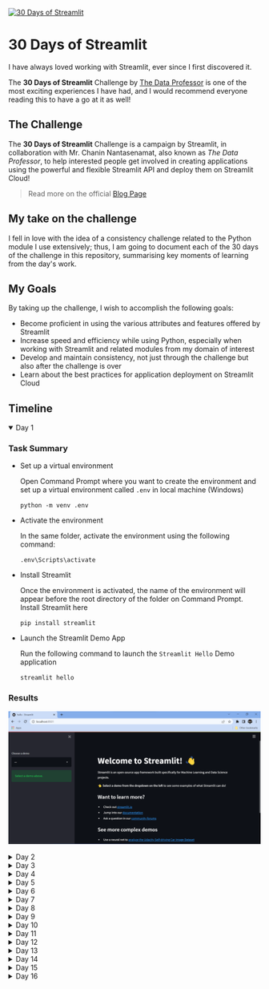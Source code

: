 [![30 Days of Streamlit](https://static.streamlit.io/badges/streamlit_badge_black_white.svg)](https://share.streamlit.io/emperorarthurix/30daysofstreamlit/main)

# 30 Days of Streamlit

I have always loved working with Streamlit, ever since I first discovered it.

The **30 Days of Streamlit** Challenge by [The Data Professor](https://youtube.com/dataprofessor) is one of the most exciting experiences I have had, and I would recommend everyone reading this to have a go at it as well!


## The Challenge

The **30 Days of Streamlit** Challenge is a campaign by Streamlit, in collaboration with Mr. Chanin Nantasenamat, also known as *The Data Professor*, to help interested people get involved in creating applications using the powerful and flexible Streamlit API and deploy them on Streamlit Cloud!

> Read more on the official [Blog Page](https://blog.streamlit.io/30-days-of-streamlit/)


## My take on the challenge

I fell in love with the idea of a consistency challenge related to the Python module I use extensively; thus, I am going to document each of the 30 days of the challenge in this repository, summarising key moments of learning from the day's work.


## My Goals

By taking up the challenge, I wish to accomplish the following goals:

- Become proficient in using the various attributes and features offered by Streamlit
- Increase speed and efficiency while using Python, especially when working with Streamlit and related modules from my domain of interest
- Develop and maintain consistency, not just through the challenge but also after the challenge is over
- Learn about the best practices for application deployment on Streamlit Cloud


## Timeline

<details open>
<summary>Day 1</summary>

### Task Summary

- Set up a virtual environment
    
    Open Command Prompt where you want to create the environment and set up a virtual environment called `.env` in local machine (Windows)
    ```
    python -m venv .env
    ```
- Activate the environment
    
    In the same folder, activate the environment using the following command:
    ```
    .env\Scripts\activate
    ```
- Install Streamlit
    
    Once the environment is activated, the name of the environment will appear before the root directory of the folder on Command Prompt. Install Streamlit here
    ```
    pip install streamlit
    ```
- Launch the Streamlit Demo App

    Run the following command to launch the `Streamlit Hello` Demo application
    ```
    streamlit hello
    ```

### Results

![Day 1](./images/Day1.png)

</details>

<details>
<summary>Day 2</summary>

### Task Summary

- Create a Python File

    Using the file name `streamlit_app.py` enables deployment directly under the GitHub repository name instead of the specific file name

- Write some code

    Import Streamlit and write some code for your streamlit application!

    ```
    import streamlit as st

    st.title('30 Days of Streamlit')
    st.header('Welcome to my application!')
    ```

- Launch the app from your terminal

    Using the command line interface, run the streamlit application on localhost

    If you have a virtual environment, activate it from the command line (Windows)
    ```
    .env\Scripts\activate
    ```
    Launch the application from the command line
    ```
    streamlit run streamlit_app.py
    ```

### Results

![Day 2](./images/Day2.png)

![Day 2](./images/Day2_2.png)

</details>

<details>
<summary>Day 3</summary>

### Task Summary

- Using Buttons in Streamlit

    We can add buttons to our application using the `st.button` widget
    ```
    import streamlit as st
    
    st.title("30 Days of Streamlit")
    
    st.button("I am a button")
    ```

- Add button-dependant code to the application

    We can program certain events to occur once a button is clicked and when it is not clicked

    ```
    import streamlit as st

    st.title('30 Days of Streamlit')
    st.header('Welcome to my application!')

    if st.button("Click Me"):
        st.write("This is a message from the button!")
    
    bt1 = st.button("Button 2")
    if bt1:
        st.write("You clicked button 2")
    else:
        st.write("You have not clicked button 2")
    ```

- Launch the app from your terminal

    Using the command line interface, run the streamlit application on localhost

    If you have a virtual environment, activate it from the command line (Windows)
    ```
    .env\Scripts\activate
    ```
    Launch the application from the command line
    ```
    streamlit run streamlit_app.py
    ```

### Results

![Day 3](./images/Day3.png)

![Day 3](./images/Day3_2.png)

</details>

<details>
<summary>Day 4</summary>

### Task Summary

- Set up a new environment for a Streamlit app
    
    > Read [here](#task-summary) for details

- Get data from Kaggle Dataset

    > Dataset available [here](https://www.kaggle.com/datasets/kenjee/ken-jee-youtube-data)

- Perform Exploratory Data Analysis

    > Explained by Ken Jee [here](https://www.youtube.com/watch?v=Yk-unX4KnV4)

- Store the app and related data in a GitHub repository

    Upload the project to GitHub in a repository and define a README file explaining its details!

- Deploy the application on Streamlit Cloud from the GitHub Repository

    Launch the app using localhost, then select 'Deploy on Streamlit Cloud' from the navigation menu on the top right. Follow the instructions and set up the project accordingly for deployment.

- Update README file with link to Application

    Once deployed, copy the application URL and link to it in the README using [this](https://static.streamlit.io/badges/streamlit_badge_black_white.svg) Streamlit Badge!


### Results

![Day 4](./images/Day4.png)

<!-- ![Day 4](./images/Day3_2.png) -->

</details>

<details>
<summary>Day 5</summary>

### Task Summary

- Write Text in Streamlit

    We can add text to our application using the `st.write` function
    ```
    import streamlit as st
    
    st.title("30 Days of Streamlit")
    
    st.write("This is written using `st.write`")
    ```

- Versatility of `st.write`

    The write function can be used to display not just text, but also:

    - Markdown strings, like `st.markdown()`
    - Python dictionaries, lists, tuples
    - Pandas DataFrame, as a table
    - Plots/graphs/figures from `matplotlib`, `plotly`, `altair`, `graphviz`, `bokeh`
    
    And the list goes on!

    ```
    import streamlit as st
    import pandas as pd

    st.title('30 Days of Streamlit')
    st.header('Welcome to my application!')

    st.write("Hello world!")

    st.write(2*3.14)

    st.write(
        "#### This is a subheading\n",
        "\nThis line follows the subheading\n",
        "\nThese three lines are written in Markdown, using the same function!")

    st.write(pd.DataFrame([[j*i for j in range(5)] for i in range(5)]))
    ```

- Launch the app from your terminal

    Once the app is ready, open the command line interface and run the streamlit application on localhost

    If you have a virtual environment, activate it from the command line (Windows)
    ```
    .env\Scripts\activate
    ```
    Launch the application from the command line
    ```
    streamlit run streamlit_app.py
    ```

### Results

![Day 5](./images/Day5.png)

</details>

<details>
<summary>Day 6</summary>

### Task Summary

- Sign Up/ Login to GitHub

    Proceed to [GitHub](https://www.github.com) and enter your credentials to access your profile. Here, the Streamlit App shall be uploaded in a repository

- Create a Repository for the application
    
    Choose an appropriate name, relevant to your application, and create a repository in which the code and dependencies of the application may be stored
    
    This may be done by the Command Line Interface provided by GitHub, or by using GUI on the website

- Upload files to the repository

    You can open the repository on the GitHub web page, then drag and drop the files relevant to the project there

    OR

    Use GitHub from the command line to connect a local project repository to the remote repository on GitHub, then push code onto it


### Results

![Day 6](./images/Day6.png)

</details>

<details>
<summary>Day 7</summary>

### Task Summary

- Make sure the application on GitHub is stable

    Before deploying the application on the cloud, we must make sure that the app runs stably and can sustain itself online

- Launch the application through the terminal

    If you have a virtual environment, activate it from the command line (Windows)
    ```
    .env\Scripts\activate
    ```
    Launch the application from the command line
    ```
    streamlit run streamlit_app.py
    ```

- Login/Sign Up for Streamlit Cloud

    On being taken to the Streamlit Cloud deployment page, enter your credentials to gain access to the deployment menu

- Deploy a new application from an existing repository

    From the dropdown menu, choose `from an existing repository` to link your application to the GitHub repository in which your streamlit application is uploaded! Make sure to check advanced settings and change the Python Version to the one you used during development!


### Results


#### Deployment Menu

![Day 7](./images/Day7.png)

#### Making sure GitHub is up-to-date and stable

![Day 7](./images/Day7_2.png)

#### Log in to Streamlit Cloud

![Day 7](./images/Day7_3.png)

#### Deploy from existing repository

![Day 7](./images/Day7_4.png)

#### Link repository to cloud

![Day 7](./images/Day7_5.png)

#### Choose Python version

![Day 7](./images/Day7_6.png)

#### Wait till build completes, then share your app!

![Day 7](./images/Day7_7.png)

![Day 7](./images/Day7_8.png)

</details>

<details>
<summary>Day 8</summary>

### Task Summary

- Use `st.slider` to get numeric or range input from user

    The `st.slider` widget allows for user input as a number, or a range, without the user having to type anything; instead, by dragging a slider.
    ```
    import streamlit as st
    
    st.title("30 Days of Streamlit")

    sal = st.slider("Enter Salary:", min_value=1000, max_value=10000)

    st.write("Your tax at 5% is: " + str(round(sal*0.05, 2)))
    ```

- We can even use the slider to take in a range

    By passing the `value` argument as a tuple or list, we can modify the slider to accept a range with default selected upper and lower limits specified in `value`
    ```
    import streamlit as st
    from datetime import time

    appointment = st.slider(
        "Schedule your appointment:",
        value=(time(11, 30), time(12, 45))
        )
    st.write("You're scheduled for:", appointment[0] - appointment[1])
    ```

- Launch the app from your terminal

    Once the app is ready, open the command line interface and run the streamlit application on localhost

    If you have a virtual environment, activate it from the command line (Windows)
    ```
    .env\Scripts\activate
    ```
    Launch the application from the command line
    ```
    streamlit run streamlit_app.py
    ```


### Results

![Day 8](./images/Day8.png)

![Day 8](./images/Day8_2.png)

</details>

<details>
<summary>Day 9</summary>

### Task Summary

- Use `st.line_chart` to display a range using a line plot

    The `st.line_chart` widget is a simplified version of `st.altair_chart`, made for ease of use
    ```
    import streamlit as st
    
    st.title("30 Days of Streamlit")

    st.line_chart(data=range(100))
    ```

- We can use the slider to take in a range, then define a plot using those values

    By passing the `value` argument as a tuple or list, we can modify the slider to accept a range with default selected upper and lower limits specified in `value`
    ```
    import streamlit as st
    import numpy as np

    rng = st.slider("Choose a range",0, 100, value=(25, 75))
    arr = np.random.randint(low=rng[0], high=rng[1], size=100)

    st.line_chart(data=arr)
    ```

- Launch the app from your terminal

    Once the app is ready, open the command line interface and run the streamlit application on localhost

    If you have a virtual environment, activate it from the command line (Windows)
    ```
    .env\Scripts\activate
    ```
    Launch the application from the command line
    ```
    streamlit run streamlit_app.py
    ```


### Results

![Day 9](./images/Day9.png)

![Day 9](./images/Day9_2.png)

</details>

<details>
<summary>Day 10</summary>

### Task Summary

- Use `st.selectbox` to display a list of options

    The `st.selectbox` widget is used to provide a dropdown list of options, out of which the user may choose only one
    ```
    import streamlit as st
    
    st.title("30 Days of Streamlit")

    st.selectbox("Gender", options=["Female", "Male", "Non-Binary"])
    ```

- We can use the select box in multiple ways

    In fact, here on this app, we have used the select box to help you navigate through the various days of this challenge!
    ```
    import streamlit as st

    day = st.sidebar.selectbox("Which day do you wish to visit?", ["Day " + str(i+1) for i in range(1,31)])

    st.subheader(day)
    ```

- Launch the app from your terminal

    Once the app is ready, open the command line interface and run the streamlit application on localhost

    If you have a virtual environment, activate it from the command line (Windows)
    ```
    .env\Scripts\activate
    ```
    Launch the application from the command line
    ```
    streamlit run streamlit_app.py
    ```


### Results

![Day 10](./images/Day10.png)

![Day 10](./images/Day10_2.png)

![Day 10](./images/Day10_3.png)

![Day 10](./images/Day10_4.png)

</details>

<details>
<summary>Day 11</summary>

### Task Summary

- Use `st.multiselect` to display a list of options

    The `st.multiselect` widget is used to provide a dropdown list of options, out of which the user may choose more than one
    ```
    import streamlit as st
    
    st.title("30 Days of Streamlit")

    countries = st.multiselect("Countries visited", ["India", "Sri Lanka", "Nepal"])
    ```

- We can use the select box in multiple ways

    It allows the user to choose multiple options, thus we may use it in cases where we want the user to choose a list of columns from a dataset, or a list of langauges for translation, or a set of data types to use, and so on
    ```
    import streamlit as st

    langs = st.multiselect("Which languages do you speak?", ['English', "Spanish", "German"])

    st.write("You speak:", *langs)
    ```

- Launch the app from your terminal

    Once the app is ready, open the command line interface and run the streamlit application on localhost

    If you have a virtual environment, activate it from the command line (Windows)
    ```
    .env\Scripts\activate
    ```
    Launch the application from the command line
    ```
    streamlit run streamlit_app.py
    ```


### Results

![Day 11](./images/Day11.png)

![Day 11](./images/Day11_2.png)

</details>

<details>
<summary>Day 12</summary>

### Task Summary

- Use `st.checkbox` to display a checkbox

    The `st.checkbox` widget is used to provide an enable-disable type option, which returns a boolean value
    ```
    import streamlit as st
    
    st.title("30 Days of Streamlit")

    if st.checkbox("Tick Me"):
        st.baloons()
    ```

- Write checkbox dependent code in your application!

    
    ```
    import streamlit as st

    domains = ['Web Dev', 'Cloud', 'Data Science', 'Blockchain']
    arr = list()

    for i, domain in enumerate(domains):
        arr.append(st.checkbox(domain))
    
    for i, domain in enumerate(arr):
        if domain:
            st.write(domains[i])
    ```

- Launch the app from your terminal

    Once the app is ready, open the command line interface and run the streamlit application on localhost

    If you have a virtual environment, activate it from the command line (Windows)
    ```
    .env\Scripts\activate
    ```
    Launch the application from the command line
    ```
    streamlit run streamlit_app.py
    ```


### Results

![Day 12](./images/Day12.png)

![Day 12](./images/Day12_2.png)

</details>

<details>
<summary>Day 13</summary>

### Task Summary

- Connect to a Cloud Development environment

    By connecting to an IDE on the cloud, one can work a lot faster while also being connected to version control directly.

- One method of connecting to cloud development environments is using GitPod

    With support for famous text editors and IDEs, GitPod grants cloud development features while facilitating ease of use by allowing users to develop in an environment of their choice from a group of editors offered by Microsoft and JetBrains.

### Results

![Day 13](./images/Day13.png)

</details>

<details>
<summary>Day 14</summary>

### Task Summary

- Using components in Streamlit

    Streamlit is not just a module in Python, there are a large number of supporting libraries and modules that make using Streamlit for applications much more sensible, accessible and efficient

- There is a list of such Streamlit Components, built by the community of tech enthusiasts, available [here](https://streamlit.io/components)!

- We may use components such as Streamlit_folium to render Folium Maps in Streamlit Apps!

    ```
    import streamlit as st
    import streamlit_folium as sf
    import folium

    st.title("30 Days of Streamlit")

    world = folium.Map(
        location=(0, 0),
        zoom_start=4
        )

    sf.st_folium(world)
    ```

### Results

![Day 14](./images/Day14.png)

![Day 14](./images/Day14_2.png)

</details>

<details>
<summary>Day 15</summary>

### Task Summary

- Using `st.latex` to format strings

    The `st.latex` function allows us to display strings and SymPy equations in LaTeX format on screen. This greatly increases readability and facilitates explanation of the mathematics behind code, or general documentation

    ```
    import streamlit as st

    st.title("30 Days of Streamlit)
    st.latex(r"""Equation of a line: \\ y = m \dot x + c""")
    ```

- LaTeX syntax can be studied [here](https://www.overleaf.com/learn)

    LaTeX is one of the most popular markups for formal documentation, especially research papers and articles. Thus, mathematics based programs often include LaTeX based explanations of their code and its basis

### Results

![Day 15](./images/Day15.png)

![Day 15](./images/Day15_2.png)

</details>

<details>
<summary>Day 16</summary>

### Task Summary

- Using `config.toml` to control themes!

    The `config.toml` file in the hidden `.streamlit` folder allows configuring the color scheme, fonts, and many other aspects of the streamlit application. If applied correctly, it may even be useful in letting the user customise the theme of the page to some extent (if implemented with proper security)

- One may follow this example code to update the color scheme of the streamlit application

    ```
    [theme]
    primaryColor="#F39C12"
    backgroundColor="#2E86C1"
    secondaryBackgroundColor="#AED6F1"
    textColor="#FFFFFF"
    font="monospace"
    ```

    More changes can be made by reading about the documentation [here](https://docs.streamlit.io/library/advanced-features/configuration)


### Results

![Day 16](./images/Day16.png)

![Day 16](./images/Day16_2.png)

![Day 16](./images/Day16_3.png)

</details>
